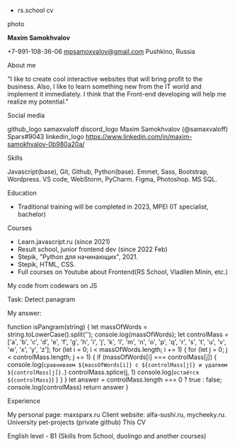 * rs.school cv

photo

**Maxim Samokhvalov**

+7-991-108-36-06
mpsamoxvalov@gmail.com
Pushkino, Russia

About me

"I like to create cool interactive websites that will bring profit to the business. Also, I like to learn something new from the IT world and implement it immediately. 
I think that the Front-end developing will help me realize my potential."

Social media

github_logo samaxvaloff
discord_logo Maxim Samokhvalov (@samaxvaloff) Sparx#9043
linkedin_logo https://www.linkedin.com/in/maxim-samokhvalov-0b980a20a/

Skills

Javascript(base), Git, Github, Python(base).
Emmet, Sass, Bootstrap, Wordpress.
VS code, WebStorm, PyCharm.
Figma, Photoshop.
MS SQL.

Education

- Traditional training will be completed in 2023, MPEI (IT specialist, bachelor) 

Courses 

- Learn.javascript.ru (since 2021)
- Result school, junior frontend dev (since 2022 Feb)
- Stepik, "Python для начинающих", 2021.
- Stepik, HTML, CSS.
- Full courses on Youtube about Frontend(RS School, Vladilen Minin, etc.)

My code from codewars on JS

Task: Detect panagram

My answer:

function isPangram(string) {
    let massOfWords = string.toLowerCase().split('');
    console.log(massOfWords);
    let controlMass = ['a', 'b', 'c', 'd', 'e', 'f', 'g', 'h', 'i', 'j', 'k', 'l', 'm', 'n', 'o', 'p', 'q', 'r', 's', 't', 'u', 'v', 'w', 'x', 'y', 'z'];
    for (let i = 0; i < massOfWords.length; i += 1) {
        for (let j = 0; j < controlMass.length; j += 1) {
            if (massOfWords[i] === controlMass[j]) {
                console.log(`сравниваем ${massOfWords[i]} с ${controlMass[j]} и удаляем ${controlMass[j]}.`)
                controlMass.splice(j, 1)
                console.log(`остаётся ${controlMass}`)
            }
        }
    }
    let answer = controlMass.length === 0 ? true : false;
    console.log(controlMass)
    return answer
}

Experience

My personal page: maxsparx.ru
Client website: alfa-sushi.ru, mycheeky.ru.
University pet-projects (private github)
This CV

English level - B1 (Skills from School, duolingo and another courses)




